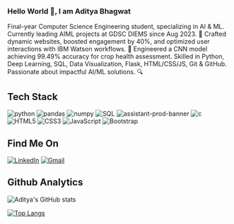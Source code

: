 <!--
**aditya432-aiml/aditya432-aiml** is a ✨ _special_ ✨ repository because its `README.md` (this file) appears on your GitHub profile.

Here are some ideas to get you started:

- 🔭 I’m currently working on ...
- 🌱 I’m currently learning ...
- 👯 I’m looking to collaborate on ...
- 🤔 I’m looking for help with ...
- 💬 Ask me about ...
- 📫 How to reach me: ...
- 😄 Pronouns: ...
- ⚡ Fun fact: ...
-->
### Hello World 👋, I am Aditya Bhagwat

Final-year Computer Science Engineering student, specializing in AI & ML. Currently leading AIML projects at GDSC DIEMS since Aug 2023. 🚀 Crafted dynamic websites, boosted engagement by 40%, and optimized user interactions with IBM Watson workflows. 🌱 Engineered a CNN model achieving 99.49% accuracy for crop health assessment. Skilled in Python, Deep Learning, SQL, Data Visualization, Flask, HTML/CSS/JS, Git & GitHub. Passionate about impactful AI/ML solutions. 🔍

## Tech Stack

![python](https://user-images.githubusercontent.com/81558819/194113288-42561749-64d0-4f5c-8a81-e09043976e48.png)
![pandas](https://user-images.githubusercontent.com/81558819/194113339-27a65d1b-3288-4933-a0ee-7ee50d855682.png)
![numpy](https://user-images.githubusercontent.com/81558819/194113359-c4cd7528-7641-4754-889b-53ccf9d7f4a7.png)
![SQL](https://img.shields.io/badge/-SQL-000?style=for-the-badge&logo=MySQL&logoColor=4479A1)
![assistant-prod-banner](https://user-images.githubusercontent.com/81558819/200174163-2b628aa4-4dee-47bc-979e-78c3bdec2025.jpg)
![c](https://user-images.githubusercontent.com/81558819/200174159-e5ae68e1-620a-4e1f-b4bc-c9d286cf9b1c.jpg)
![HTML5](https://img.shields.io/badge/HTML5-E34F26?style=for-the-badge&logo=html5&logoColor=white) 
![CSS3](https://img.shields.io/badge/CSS3-1572B6?style=for-the-badge&logo=css3&logoColor=white) 
![JavaScript](https://img.shields.io/badge/JavaScript-100000?style=for-the-badge&logo=JavaScript&logoColor=000000&labelColor=fff44f&color=fff44f)
![Bootstrap](https://img.shields.io/badge/Bootstrap-100000?style=for-the-badge&logo=Bootstrap&logoColor=FFFFFF&labelColor=7F00FF&color=7F00FF)


## Find Me On

[![LinkedIn](https://img.shields.io/badge/LinkedIn-0077B5?style=for-the-badge&logo=linkedin&logoColor=white)](https://www.linkedin.com/in/aditya-bhagwat-06150620b/)
[![Gmail](https://img.shields.io/badge/Gmail-D14836?style=for-the-badge&logo=gmail&logoColor=white)](mailto:adityabhagwat432@gmail.com)

## Github Analytics

![Aditya's GitHub stats](https://github-readme-stats.vercel.app/api?username=aditya432-aiml&theme=dark&show_icons=true)

[![Top Langs](https://github-readme-stats.vercel.app/api/top-langs/?username=aditya432-aiml&theme=dark&show_icons=true&langs_count=8)](https://github.com/anuraghazra/github-readme-stats)
